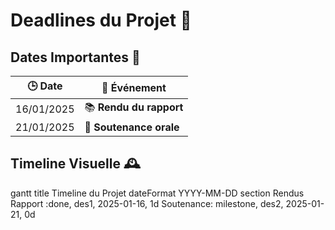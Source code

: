 # Deadlines du Projet 🚀

## Dates Importantes 📅

| 🕒 **Date**       | 🔖 **Événement**                  |
|----------------|---------------------------------|
| 16/01/2025     | 📚 **Rendu du rapport**            |
| 21/01/2025     | 🎤 **Soutenance orale**           |

## Timeline Visuelle 🕰️

gantt
    title Timeline du Projet
    dateFormat  YYYY-MM-DD
    section Rendus
    Rapport   :done, des1, 2025-01-16, 1d
    Soutenance: milestone, des2, 2025-01-21, 0d



